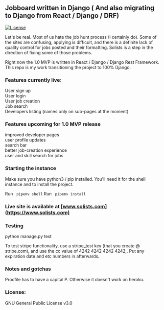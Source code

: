 ## Jobboard written in Django ( And also migrating to Django from React / Django / DRF)

[![License](https://img.shields.io/badge/License-GNU%203.0-blue.svg)](https://opensource.org/licenses/GPL-3.0)

Let's be real. Most of us hate the job hunt process (I certainly do). Some of the sites are confusing, applying is difficult, and there is a definite lack of quality control for jobs posted and their formatting. Solists is a step in the direction of fixing some of those problems.

Right now the 1.0 MVP is written in React / Django / Django Rest Framework. This repo is my work transitioning the project to 100% Django.

### Features currently live:

User sign up  
User login  
User job creation  
Job search  
Developers listing (names only on sub-pages at the moment)

### Features upcoming for 1.0 MVP release

improved developer pages  
user profile updates  
search bar  
better job-creation experience  
user and skill search for jobs

### Starting the instance

Make sure you have python3 / pip installed. You'll need it for the shell instance and to install the project.

Run <code> pipenv shell</code>
Run <code> pipenv install </code>

### Live site is available at [www.solists.com](https://www.solists.com)

### Testing

python manage.py test

To test stripe functionality, use a stripe_test key (that you create @ stripe.com), and use the cc value of 4242 4242 4242 4242,. Put any expiration date and etc numbers in afterwards.

### Notes and gotchas

Procfile has to have a capital P. Otherwise it doesn't work on heroku.

### License:
GNU General Public License v3.0
